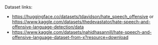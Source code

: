 Dataset links: 
- https://huggingface.co/datasets/tdavidson/hate_speech_offensive or https://www.kaggle.com/datasets/thedevastator/hate-speech-and-offensive-language-detection/data
- https://www.kaggle.com/datasets/nahidhasannill/hate-speech-and-offensive-language-dataset-from-x?resource=download
